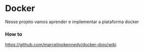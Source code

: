 # Docker

Nesse projeto vamos aprender e implementar a plataforma docker


### How to
https://github.com/marcelinokennedy/docker-dojo/wiki

